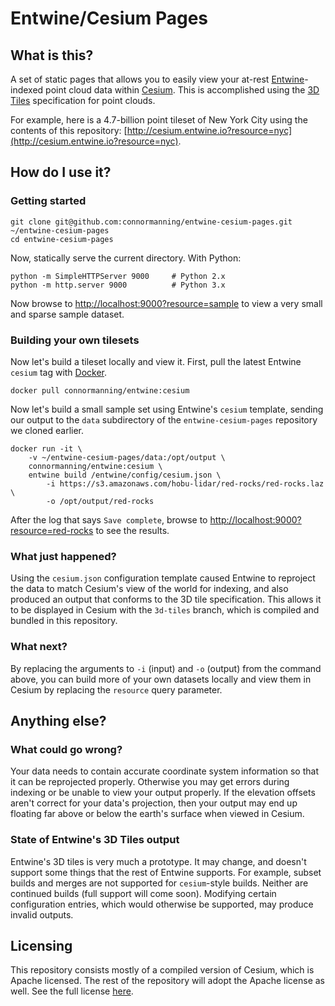 # Entwine/Cesium Pages

## What is this?
A set of static pages that allows you to easily view your at-rest [Entwine](https://entwine.io)-indexed point cloud data within [Cesium](https://cesiumjs.org).  This is accomplished using the [3D Tiles](https://github.com/AnalyticalGraphicsInc/3d-tiles) specification for point clouds.

For example, here is a 4.7-billion point tileset of New York City using the contents of this repository: [http://cesium.entwine.io?resource=nyc](http://cesium.entwine.io?resource=nyc).

## How do I use it?

### Getting started
```
git clone git@github.com:connormanning/entwine-cesium-pages.git ~/entwine-cesium-pages
cd entwine-cesium-pages
```

Now, statically serve the current directory.  With Python:
```
python -m SimpleHTTPServer 9000     # Python 2.x
python -m http.server 9000          # Python 3.x
```

Now browse to [http://localhost:9000?resource=sample](http://localhost:9000?resource=sample) to view a very small and sparse sample dataset.

### Building your own tilesets
Now let's build a tileset locally and view it.  First, pull the latest Entwine `cesium` tag with [Docker](https://www.docker.com/).
```
docker pull connormanning/entwine:cesium
```

Now let's build a small sample set using Entwine's `cesium` template, sending our output to the `data` subdirectory of the `entwine-cesium-pages` repository we cloned earlier.

```
docker run -it \
    -v ~/entwine-cesium-pages/data:/opt/output \
    connormanning/entwine:cesium \
    entwine build /entwine/config/cesium.json \
        -i https://s3.amazonaws.com/hobu-lidar/red-rocks/red-rocks.laz \
        -o /opt/output/red-rocks
```

After the log that says `Save complete`, browse to [http://localhost:9000?resource=red-rocks](http://localhost:9000?resource=red-rocks) to see the results.

### What just happened?
Using the `cesium.json` configuration template caused Entwine to reproject the data to match Cesium's view of the world for indexing, and also produced an output that conforms to the 3D tile specification.  This allows it to be displayed in Cesium with the `3d-tiles` branch, which is compiled and bundled in this repository.

### What next?
By replacing the arguments to `-i` (input) and `-o` (output) from the command above, you can build more of your own datasets locally and view them in Cesium by replacing the `resource` query parameter.

## Anything else?

### What could go wrong?
Your data needs to contain accurate coordinate system information so that it can be reprojected properly.  Otherwise you may get errors during indexing or be unable to view your output properly.  If the elevation offsets aren't correct for your data's projection, then your output may end up floating far above or below the earth's surface when viewed in Cesium.

### State of Entwine's 3D Tiles output
Entwine's 3D tiles is very much a prototype.  It may change, and doesn't support some things that the rest of Entwine supports.  For example, subset builds and merges are not supported for `cesium`-style builds.  Neither are continued builds (full support will come soon).  Modifying certain configuration entries, which would otherwise be supported, may produce invalid outputs.

## Licensing
This repository consists mostly of a compiled version of Cesium, which is Apache licensed.  The rest of the repository will adopt the Apache license as well.  See the full license [here](https://github.com/connormanning/entwine-cesium-pages/blob/master/LICENSE.md).

